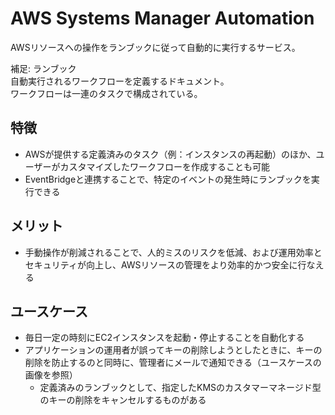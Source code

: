 # AWS Systems Manager Automation
AWSリソースへの操作をランブックに従って自動的に実行するサービス。  

補足: ランブック  
自動実行されるワークフローを定義するドキュメント。  
ワークフローは一連のタスクで構成されている。


## 特徴
* AWSが提供する定義済みのタスク（例：インスタンスの再起動）のほか、ユーザーがカスタマイズしたワークフローを作成することも可能
* EventBridgeと連携することで、特定のイベントの発生時にランブックを実行できる  

## メリット
* 手動操作が削減されることで、人的ミスのリスクを低減、および運用効率とセキュリティが向上し、AWSリソースの管理をより効率的かつ安全に行なえる

## ユースケース
* 毎日一定の時刻にEC2インスタンスを起動・停止することを自動化する
* アプリケーションの運用者が誤ってキーの削除しようとしたときに、キーの削除を防止するのと同時に、管理者にメールで通知できる（ユースケースの画像を参照）
  * 定義済みのランブックとして、指定したKMSのカスタマーマネージド型のキーの削除をキャンセルするものがある
